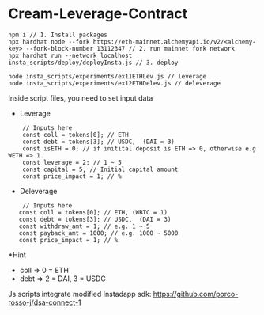 # Cream-Leverage-Contract
 
 ```
 npm i // 1. Install packages
 npx hardhat node --fork https://eth-mainnet.alchemyapi.io/v2/<alchemy-key> --fork-block-number 13112347 // 2. run mainnet fork network
 npx hardhat run --network localhost insta_scripts/deploy/deployInsta.js // 3. deploy
 
 node insta_scripts/experiments/ex11ETHLev.js // leverage
 node insta_scripts/experiments/ex12ETHDelev.js // deleverage
 
 ```
 
 Inside script files, you need to set input data

 
 - Leverage
```
    // Inputs here
    const coll = tokens[0]; // ETH
    const debt = tokens[3]; // USDC,  (DAI = 3)
    const isETH = 0; // if initital deposit is ETH => 0, otherwise e.g WETH => 1.
    const leverage = 2; // 1 ~ 5
    const capital = 5; // Initial capital amount
    const price_impact = 1; // %
```

 - Deleverage
 ```
     // Inputs here
    const coll = tokens[0]; // ETH, (WBTC = 1)
    const debt = tokens[3]; // USDC,  (DAI = 3)
    const withdraw_amt = 1; // e.g. 1 ~ 5
    const payback_amt = 1000; // e.g. 1000 ~ 5000
    const price_impact = 1; // %
```

 *Hint<br>
 - coll => 0 = ETH<br>
 - debt => 2 = DAI, 3 = USDC


Js scripts integrate modified Instadapp sdk: https://github.com/porco-rosso-j/dsa-connect-1
